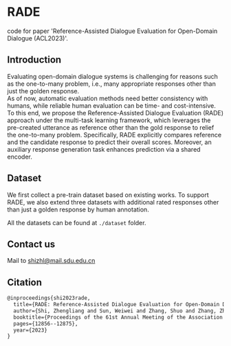 # RADE
code for paper 'Reference-Assisted Dialogue Evaluation for Open-Domain Dialogue (ACL2023)'.

## Introduction

Evaluating open-domain dialogue systems is challenging for reasons such as the one-to-many problem, i.e., many appropriate responses other than just the golden response.   
As of now, automatic evaluation methods need better consistency with humans, while reliable human evaluation can be time- and cost-intensive. 
To this end, we propose the Reference-Assisted  Dialogue Evaluation (RADE) approach under the multi-task learning framework, which leverages the pre-created utterance as reference other than the gold response to relief the one-to-many problem. 
Specifically, RADE explicitly compares reference and the candidate response to predict their overall scores.
Moreover, an auxiliary response generation task enhances prediction via a shared encoder.



## Dataset

We first collect a pre-train dataset based on existing works. To support RADE, we also extend three datasets with additional rated responses other than just a golden response by human annotation.

All the datasets can be found at `./dataset` folder.



## Contact us

Mail to shizhl@mail.sdu.edu.cn



## Citation

```txt
@inproceedings{shi2023rade,
  title={RADE: Reference-Assisted Dialogue Evaluation for Open-Domain Dialogue},
  author={Shi, Zhengliang and Sun, Weiwei and Zhang, Shuo and Zhang, Zhen and Ren, Pengjie and Ren, Zhaochun},
  booktitle={Proceedings of the 61st Annual Meeting of the Association for Computational Linguistics (Volume 1: Long Papers)},
  pages={12856--12875},
  year={2023}
}
```





 

